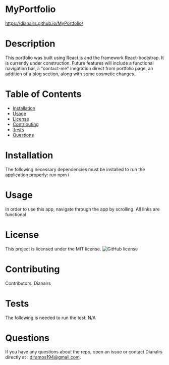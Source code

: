 

# MyPortfolio
https://dianalrs.github.io/MyPortfolio/
# Description
This portfolio was built using React.js and the framework  React-bootstrap. It is currently under construction. Future features will include a functional navigation bar, a "contact-me" inegration direct from portfolio page, an addition of a blog section, along with some cosmetic changes. 
# Table of Contents 
* [Installation](#installation)
* [Usage](#usage)
* [License](#license)
* [Contributing](#contributing)
* [Tests](#tests)
* [Questions](#questions)
# Installation
The following necessary dependencies must be installed to run the application properly: run npm i 
# Usage
In order to use this app, navigate through the app by scrolling. All links are functional
# License
This project is licensed under the MIT license. 
![GitHub license](https://img.shields.io/badge/license-MIT-blue.svg)
# Contributing
​Contributors: Dianalrs
# Tests
The following is needed to run the test: N/A
# Questions
If you have any questions about the repo, open an issue or contact Dianalrs directly at : dlramos194@gmail.com.


